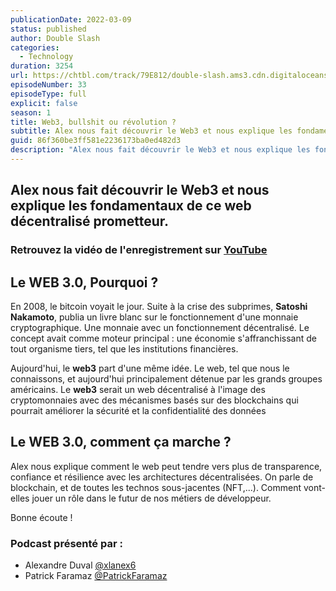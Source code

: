 ```yaml
---
publicationDate: 2022-03-09
status: published
author: Double Slash
categories:
  - Technology
duration: 3254
url: https://chtbl.com/track/79E812/double-slash.ams3.cdn.digitaloceanspaces.com/DS_033_web3.mp3
episodeNumber: 33
episodeType: full
explicit: false
season: 1
title: Web3, bullshit ou révolution ?
subtitle: Alex nous fait découvrir le Web3 et nous explique les fondamentaux de ce web décentralisé prometteur.
guid: 86f360be3ff581e2236173ba0ed482d3
description: "Alex nous fait découvrir le Web3 et nous explique les fondamentaux de ce web décentralisé prometteur. Retrouvez la vidéo de l'enregistrement sur YouTube Le WEB 3.0, Pourquoi ? En 2008, le bitcoin voyait le jour. Suite à la crise des subprimes, Satoshi Nakamoto, publia un livre blanc sur le fonctionnement d'une monnaie cryptographique. Une monnaie avec un fonctionnement décentralisé. Le concept avait comme moteur principal : une économie s'affranchissant de tout organisme tiers, tel que les institutions financières. Aujourd'hui, le web3 part d'une même idée. Le web, tel que nous le connaissons, et aujourd'hui principalement détenue par les grands groupes américains. Le web3 serait un web décentralisé à l'image des cryptomonnaies avec des mécanismes basés sur des blockchains qui pourrait améliorer la sécurité et la confidentialité des données Le WEB 3.0, comment ça marche ? Alex nous explique comment le web peut tendre vers plus de transparence, confiance et résilience avec les architectures décentralisées. On parle de blockchain, et de toutes les technos sous-jacentes (NFT,...). Comment vont-elles jouer un rôle dans le futur de nos métiers de développeur. Bonne écoute ! Podcast présenté par : Alexandre Duval @xlanex6 Patrick Faramaz @PatrickFaramaz"
---
```


## Alex nous fait découvrir le Web3 et nous explique les fondamentaux de ce web décentralisé prometteur.

### Retrouvez la vidéo de l'enregistrement sur [YouTube](https://youtu.be/A8yk7NT__HM)

## Le WEB 3.0, Pourquoi ?

En 2008, le bitcoin voyait le jour. Suite à la crise des subprimes, **Satoshi Nakamoto**, publia un livre blanc sur le fonctionnement d'une monnaie cryptographique. Une monnaie avec un fonctionnement décentralisé. Le concept avait comme moteur principal : une économie s'affranchissant de tout organisme tiers, tel que les institutions financières.

Aujourd'hui, le **web3** part d'une même idée. Le web, tel que nous le connaissons, et aujourd'hui principalement détenue par les grands groupes américains.
Le **web3** serait un web décentralisé à l'image des cryptomonnaies avec des mécanismes basés sur des blockchains qui pourrait améliorer la sécurité et la confidentialité des données

## Le WEB 3.0, comment ça marche ?

Alex nous explique comment le web peut tendre vers plus de transparence, confiance et résilience avec les architectures décentralisées.
On parle de blockchain, et de toutes les technos sous-jacentes (NFT,...). Comment vont-elles jouer un rôle dans le futur de nos métiers de développeur.

Bonne écoute !

### Podcast présenté par :

- Alexandre Duval [@xlanex6](https://twitter.com/xlanex6)
- Patrick Faramaz [@PatrickFaramaz](https://twitter.com/PatrickFaramaz)
